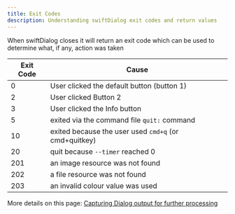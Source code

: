 ```yaml
---
title: Exit Codes
description: Understanding swiftDialog exit codes and return values
---
```


When swiftDialog closes it will return an exit code which can be used to determine what, if any, action was taken

|Exit Code|Cause|
|---------|-----|
|0|User clicked the default button (button 1)|
|2|User clicked Button 2|
|3|User clicked the Info button|
|5|exited via the command file `quit:` command|
|10|exited because the user used `cmd+q` (or cmd+quitkey)|
|20|quit because `--timer` reached 0|
|201|an image resource was not found|
|202|a file resource was not found|
|203|an invalid colour value was used|

More details on this page: [Capturing Dialog output for further processing](/operation/capturing-output)